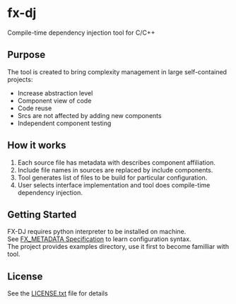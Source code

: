 # fx-dj
Compile-time dependency injection tool for C/C++

## Purpose
The tool is created to bring complexity management in large self-contained
projects:
- Increase abstraction level
- Component view of code
- Code reuse
- Srcs are not affected by adding new components
- Independent component testing

## How it works
1. Each source file has metadata with describes component affiliation.
2. Include file names in sources are replaced by include components.
3. Tool generates list of files to be build for particular configuration.
4. User selects interface implementation and tool does compile-time
dependency injection.

## Getting Started
FX-DJ requires python interpreter to be installed on machine.  
See [FX_METADATA Specification](https://github.com/Eremex/metadata_spec)
to learn configuration syntax.  
The project provides examples directory, use it first to become
familliar with tool.

## License
See the [LICENSE.txt](LICENSE.txt) file for details
